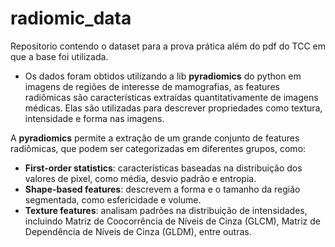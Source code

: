 # radiomic_data
Repositorio contendo o dataset para a prova prática além do pdf do TCC em que a base foi utilizada.

- Os dados foram obtidos utilizando a lib **pyradiomics** do python em imagens de regiões de interesse de mamografias, as features radiômicas são características extraídas quantitativamente de imagens médicas. Elas são utilizadas para descrever propriedades como textura, intensidade e forma nas imagens.

 A **pyradiomics** permite a extração de um grande conjunto de features radiômicas, que podem ser categorizadas em diferentes grupos, como:

- **First-order statistics**: características baseadas na distribuição dos valores de pixel, como média, desvio padrão e entropia.
- **Shape-based features**: descrevem a forma e o tamanho da região segmentada, como esfericidade e volume.
- **Texture features**: analisam padrões na distribuição de intensidades, incluindo Matriz de Coocorrência de Níveis de Cinza (GLCM), Matriz de Dependência de Níveis de Cinza (GLDM), entre outras.
